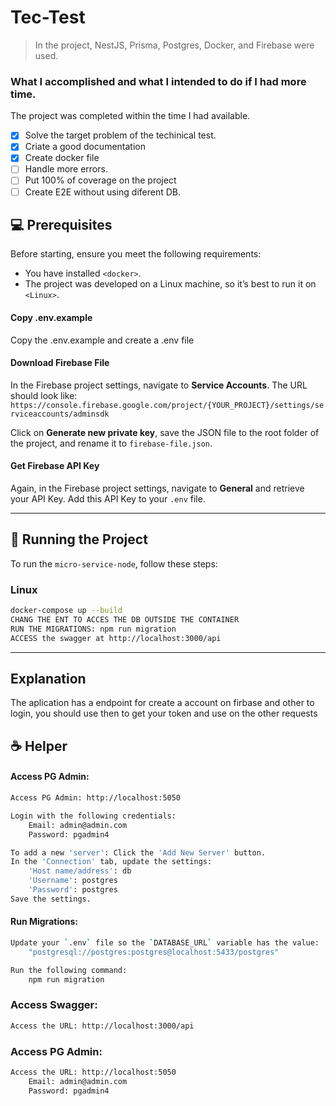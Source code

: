 # Tec-Test

> In the project, NestJS, Prisma, Postgres, Docker, and Firebase were used.

### What I accomplished and what I intended to do if I had more time.

The project was completed within the time I had available.

- [x] Solve the target problem of the techinical test.
- [x] Criate a good documentation
- [x] Create docker file
- [ ] Handle more errors.
- [ ] Put 100% of coverage on the project
- [ ] Create E2E without using diferent DB.

## 💻 Prerequisites

Before starting, ensure you meet the following requirements:

- You have installed `<docker>`.
- The project was developed on a Linux machine, so it’s best to run it on `<Linux>`.

#### Copy .env.example
Copy the .env.example and create a .env file

#### Download Firebase File
In the Firebase project settings, navigate to **Service Accounts**. The URL should look like:  
`https://console.firebase.google.com/project/{YOUR_PROJECT}/settings/serviceaccounts/adminsdk`  

Click on **Generate new private key**, save the JSON file to the root folder of the project, and rename it to `firebase-file.json`.

#### Get Firebase API Key
Again, in the Firebase project settings, navigate to **General** and retrieve your API Key. Add this API Key to your `.env` file.

---

## 🚀 Running the Project

To run the `micro-service-node`, follow these steps:

### Linux

```bash
docker-compose up --build
CHANG THE ENT TO ACCES THE DB OUTSIDE THE CONTAINER
RUN THE MIGRATIONS: npm run migration
ACCESS the swagger at http://localhost:3000/api
```

---
## Explanation
The aplication has a endpoint for create a account on firbase and other to login, you should use then to get your token and use on the other requests

## ☕ Helper

#### Access PG Admin:
```bash
Access PG Admin: http://localhost:5050

Login with the following credentials:
    Email: admin@admin.com
    Password: pgadmin4

To add a new 'server': Click the 'Add New Server' button.
In the 'Connection' tab, update the settings:
    'Host name/address': db
    'Username': postgres
    'Password': postgres
Save the settings.
```

#### Run Migrations:
```bash
Update your `.env` file so the `DATABASE_URL` variable has the value:
    "postgresql://postgres:postgres@localhost:5433/postgres"

Run the following command:
    npm run migration
```

### Access Swagger:
```bash
Access the URL: http://localhost:3000/api
```

### Access PG Admin:
```bash
Access the URL: http://localhost:5050
    Email: admin@admin.com
    Password: pgadmin4
```